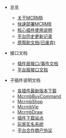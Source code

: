 * 总览

    * [关于MCRMB](README.md)
    * [快速部署MCRMB](fast.md)
    * [核心插件使用说明](core-plugin.md)
    * [平台历史更新记录](history.md)
    * [原帮助文档(已废弃)](history-help.md)

* 接口文档

    * [插件层接口/事件文档](apis/core-plugin-api.md)
    * [平台层接口文档](apis/platform-api.md)

* 子插件说明文档

    * [各插件最新版本下载](sub-plugins/downloads.md)
    * [McrmbBuyCommand](sub-plugins/mcrmbbuycommand.md)
    * [McrmbShop](sub-plugins/mcrmbshop.md)
    * [McrmbVip](sub-plugins/mcrmbvip.md)
    * [McrmbDraw](sub-plugins/mcrmbdraw.md)
    * [插件下载站点](https://ci.mcrmb.com)
    * [玩家实名系统](https://v.mcrmb.com)
    * [平台合作商户协议](contract.md)

